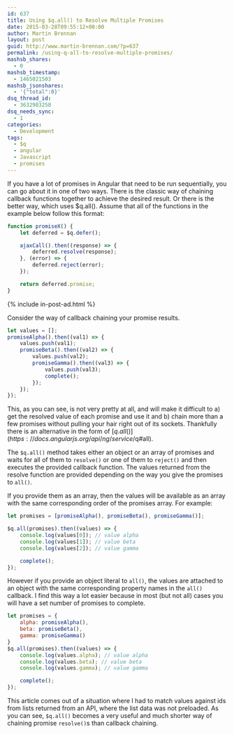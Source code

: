 ```yaml
---
id: 637
title: Using $q.all() to Resolve Multiple Promises
date: 2015-03-28T09:55:12+00:00
author: Martin Brennan
layout: post
guid: http://www.martin-brennan.com/?p=637
permalink: /using-q-all-to-resolve-multiple-promises/
mashsb_shares:
  - 0
mashsb_timestamp:
  - 1465021503
mashsb_jsonshares:
  - '{"total":0}'
dsq_thread_id:
  - 3632983258
dsq_needs_sync:
  - 1
categories:
  - Development
tags:
  - $q
  - angular
  - Javascript
  - promises
---
```

If you have a lot of promises in Angular that need to be run sequentially, you can go about it in one of two ways. There is the classic way of chaining callback functions together to achieve the desired result. Or there is the better way, which uses $q.all(). <!--more--> Assume that all of the functions in the example below follow this format:

```javascript
function promiseX() {
    let deferred = $q.defer();

    ajaxCall().then((response) => {
        deferred.resolve(response);
    }, (error) => {
        deferred.reject(error);
    });

    return deferred.promise;
}
```

{% include in-post-ad.html %}

Consider the way of callback chaining your promise results.

```javascript
let values = [];
promiseAlpha().then((val1) => {
    values.push(val1);
    promiseBeta().then((val2) => {
        values.push(val2);
        promiseGamma().then((val3) => {
            values.push(val3);
            complete();
        });
    });
});
```

This, as you can see, is not very pretty at all, and will make it difficult to a) get the resolved value of each promise and use it and b) chain more than a few promises without pulling your hair right out of its sockets. Thankfully there is an alternative in the form of [$q.all()](https://docs.angularjs.org/api/ng/service/$q#all).

The `$q.all()` method takes either an object or an array of promises and waits for all of them to `resolve()` or one of them to `reject()` and then executes the provided callback function. The values returned from the resolve function are provided depending on the way you give the promises to `all()`.

If you provide them as an array, then the values will be available as an array with the same corresponding order of the promises array. For example:

```javascript
let promises = [promiseAlpha(), promiseBeta(), promiseGamma()];

$q.all(promises).then((values) => {
    console.log(values[0]); // value alpha
    console.log(values[1]); // value beta
    console.log(values[2]); // value gamma

    complete();
});
```

However if you provide an object literal to `all()`, the values are attached to an object with the same corresponding property names in the `all()` callback. I find this way a lot easier because in most (but not all) cases you will have a set number of promises to complete.

```javascript
let promises = {
    alpha: promiseAlpha(),
    beta: promiseBeta(),
    gamma: promiseGamma()
}
$q.all(promises).then((values) => {
    console.log(values.alpha); // value alpha
    console.log(values.beta); // value beta
    console.log(values.gamma); // value gamma

    complete();
});
```

This article comes out of a situation where I had to match values against ids from lists returned from an API, where the list data was not preloaded. As you can see, `$q.all()` becomes a very useful and much shorter way of chaining promise `resolve()`s than callback chaining.
